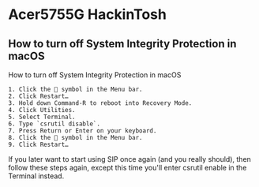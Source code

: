 # Acer5755G HackinTosh



## How to turn off System Integrity Protection in macOS

How to turn off System Integrity Protection in macOS

    1. Click the  symbol in the Menu bar.
    2. Click Restart…
    3. Hold down Command-R to reboot into Recovery Mode.
    4. Click Utilities.
    5. Select Terminal.
    6. Type `csrutil disable`.
    7. Press Return or Enter on your keyboard.
    8. Click the  symbol in the Menu bar.
    9. Click Restart…
    
If you later want to start using SIP once again (and you really should), then follow these steps again, except this time you'll enter csrutil enable in the Terminal instead.
